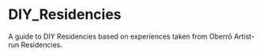 # DIY_Residencies

A guide to DIY Residencies based on experiences taken from Oberrō Artist-run Residencies.
